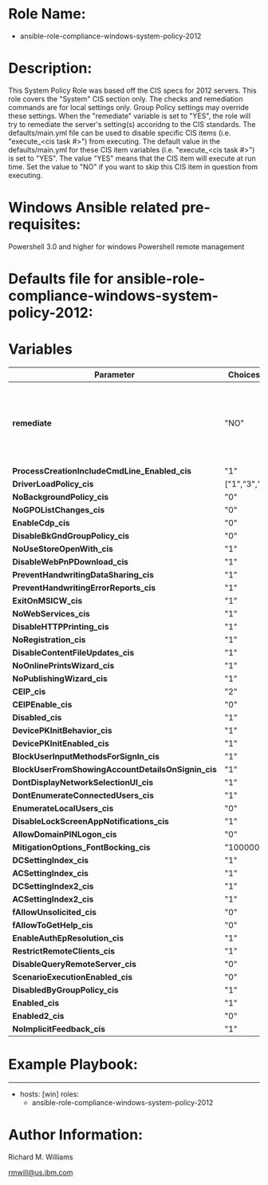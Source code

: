 # Role Name:
- ansible-role-compliance-windows-system-policy-2012

# Description:
This System Policy Role was based off the CIS specs for 2012 servers.   This
role covers the "System" CIS section only. The checks and remediation commands
are for local settings only. Group Policy settings may override these settings.
When the "remediate" variable is set to "YES", the role will try to remediate
the server's setting(s) accoridng to the CIS standards.  The defaults/main.yml
file can be used to disable specific CIS items (i.e. "execute_<cis task #>")
from executing. The default value in the defaults/main.yml for these CIS item
variables (i.e. "execute_<cis task #>") is set to "YES". The value "YES" means
that the CIS item will execute at run time. Set the value to "NO" if you want
to skip this CIS item in question from executing.

# Windows Ansible related pre-requisites:
Powershell 3.0 and higher for windows
Powershell remote management

# Defaults file for ansible-role-compliance-windows-system-policy-2012:
# Variables

Parameter | Choices/Defaults|Comments
----------|-----------------|--------
__remediate__ |"NO"| varaible to determine whether or not to remediate non-compliant settings.
__ProcessCreationIncludeCmdLine_Enabled_cis__ |"1"| CIS value.
__DriverLoadPolicy_cis__ |["1","3","8"]| CIS value.
__NoBackgroundPolicy_cis__ |"0"| CIS value.
__NoGPOListChanges_cis__ |"0"| CIS value.
__EnableCdp_cis__ |"0"| CIS value.
__DisableBkGndGroupPolicy_cis__ |"0"| CIS value.
__NoUseStoreOpenWith_cis__ |"1"| CIS value.
__DisableWebPnPDownload_cis__ |"1"| CIS value.
__PreventHandwritingDataSharing_cis__ |"1"| CIS value.
__PreventHandwritingErrorReports_cis__ |"1"| CIS value.
__ExitOnMSICW_cis__ |"1"| CIS value.
__NoWebServices_cis__ |"1"| CIS value.
__DisableHTTPPrinting_cis__ |"1"| CIS value.
__NoRegistration_cis__ |"1"| CIS value.
__DisableContentFileUpdates_cis__ |"1"| CIS value.
__NoOnlinePrintsWizard_cis__ |"1"| CIS value.
__NoPublishingWizard_cis__ |"1"| CIS value.
__CEIP_cis__|"2"| CIS value.
__CEIPEnable_cis__ |"0"| CIS value.
__Disabled_cis__ |"1"| CIS value.
__DevicePKInitBehavior_cis__ |"1"| CIS value.
__DevicePKInitEnabled_cis__ |"1"| CIS value.
__BlockUserInputMethodsForSignIn_cis__ |"1"| CIS value.
__BlockUserFromShowingAccountDetailsOnSignin_cis__ |"1"| CIS value.
__DontDisplayNetworkSelectionUI_cis__ |"1"| CIS value.
__DontEnumerateConnectedUsers_cis__ |"1"| CIS value.
__EnumerateLocalUsers_cis__ |"0"| CIS value.
__DisableLockScreenAppNotifications_cis__ |"1"| CIS value.
__AllowDomainPINLogon_cis__ |"0"| CIS value.
__MitigationOptions_FontBocking_cis__ |"1000000000000"| CIS value.
__DCSettingIndex_cis__ |"1"| CIS value.
__ACSettingIndex_cis__ |"1"| CIS value.
__DCSettingIndex2_cis__ |"1"| CIS value.
__ACSettingIndex2_cis__ |"1"| CIS value.
__fAllowUnsolicited_cis__ |"0"| CIS value.
__fAllowToGetHelp_cis__ |"0"| CIS value.
__EnableAuthEpResolution_cis__ |"1"| CIS value.
__RestrictRemoteClients_cis__ |"1"| CIS value.
__DisableQueryRemoteServer_cis__ |"0"| CIS value.
__ScenarioExecutionEnabled_cis__ |"0"| CIS value.
__DisabledByGroupPolicy_cis__ |"1"| CIS value.
__Enabled_cis__ |"1"| CIS value.
__Enabled2_cis__ |"0"| CIS value.
__NoImplicitFeedback_cis__ |"1"| CIS value.

# Example Playbook:
---
 - hosts: [win]
   roles:
   - ansible-role-compliance-windows-system-policy-2012


# Author Information:
Richard M. Williams

rmwill@us.ibm.com
